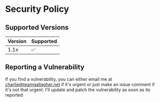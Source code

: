 # Security Policy

## Supported Versions

| Version | Supported          |
| ------- | ------------------ |
| 1.1x   | :white_check_mark: |

## Reporting a Vulnerability

If you find a vulnerability, you can either email me at charlie@teamgallagher.net if it's urgent or just make an issue comment if it's not that urgent.
I'll update and patch the vulnerability as soon as its reported 
